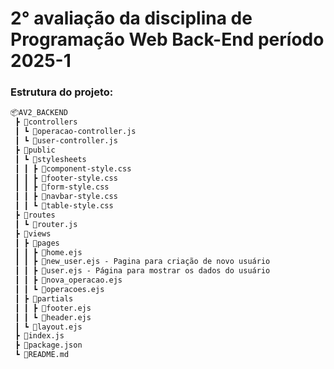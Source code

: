# 2° avaliação da disciplina de Programação Web Back-End período 2025-1

### Estrutura do projeto:

```txt
📦AV2_BACKEND
 ┣ 📂controllers
 ┃ ┗ 📜operacao-controller.js
 ┃ ┗ 📜user-controller.js
 ┣ 📂public
 ┃ ┗ 📂stylesheets
 ┃ ┃ ┣ 📜component-style.css
 ┃ ┃ ┣ 📜footer-style.css
 ┃ ┃ ┣ 📜form-style.css
 ┃ ┃ ┣ 📜navbar-style.css
 ┃ ┃ ┗ 📜table-style.css
 ┣ 📂routes
 ┃ ┗ 📜router.js
 ┣ 📂views
 ┃ ┣ 📂pages
 ┃ ┃ ┣ 📜home.ejs
 ┃ ┃ ┣ 📜new_user.ejs - Pagina para criação de novo usuário
 ┃ ┃ ┣ 📜user.ejs - Página para mostrar os dados do usuário
 ┃ ┃ ┣ 📜nova_operacao.ejs
 ┃ ┃ ┗ 📜operacoes.ejs
 ┃ ┣ 📂partials
 ┃ ┃ ┣ 📜footer.ejs
 ┃ ┃ ┗ 📜header.ejs
 ┃ ┗ 📜layout.ejs
 ┣ 📜index.js
 ┣ 📜package.json
 ┗ 📜README.md
```